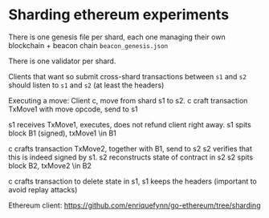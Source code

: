 # Sharding ethereum experiments

There is one genesis file per shard, each one managing their own blockchain + beacon chain `beacon_genesis.json`

There is one validator per shard. 

Clients that want so submit cross-shard transactions between `s1` and `s2` should listen to `s1` and `s2` (at least the
headers)


Executing a move:
Client c, move from shard s1 to s2.
c craft transaction TxMove1 with move opcode, send to s1

s1 receives TxMove1, executes, does not refund client right away.
s1 spits block B1 (signed), txMove1 \in B1

c crafts transaction TxMove2, together with B1, send to s2
s2 verifies that this is indeed signed by s1.
s2 reconstructs state of contract in s2
s2 spits block B2, txMove2 \in B2

c crafts transaction to delete state in s1,
s1 keeps the headers (important to avoid replay attacks)

Ethereum client:
https://github.com/enriquefynn/go-ethereum/tree/sharding
